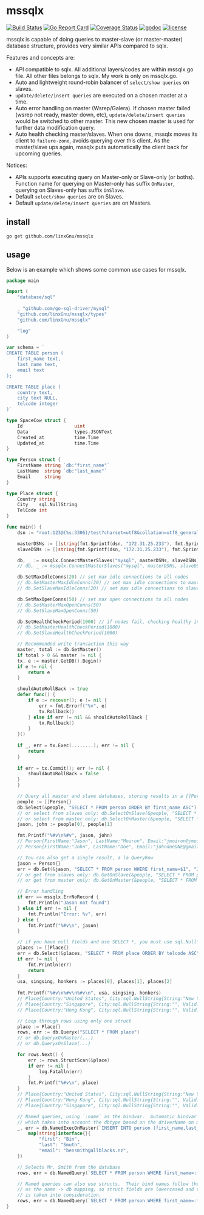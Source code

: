 # mssqlx

[![Build Status](https://travis-ci.org/linxGnu/mssqlx.svg?branch=master)](https://travis-ci.org/linxGnu/mssqlx)
[![Go Report Card](https://goreportcard.com/badge/github.com/linxGnu/mssqlx)](https://goreportcard.com/report/github.com/linxGnu/mssqlx)
[![Coverage Status](https://coveralls.io/repos/github/linxGnu/mssqlx/badge.svg?branch=master)](https://coveralls.io/github/linxGnu/mssqlx?branch=master)
[![godoc](https://img.shields.io/badge/docs-GoDoc-green.svg)](https://godoc.org/github.com/linxGnu/mssqlx)
[![license](http://img.shields.io/badge/license-MIT-red.svg?style=flat)](https://raw.githubusercontent.com/jmoiron/sqlx/master/LICENSE)

mssqlx is capable of doing queries to master-slave (or master-master) database structure, provides very similar APIs compared to sqlx.

Features and concepts are:

* API compatible to sqlx. All additional layers/codes are within mssqlx.go file. All other files belongs to sqlx. My work is only on mssqlx.go.
* Auto and lightweight round-robin balancer of `select/show queries` on slaves. 
* `update/delete/insert queries` are executed on a chosen master at a time.
* Auto error handling on master (Wsrep/Galera). If chosen master failed (wsrep not ready, master down, etc), `update/delete/insert queries` would be switched to other master. This new chosen master is used for further data modification query.
* Auto health checking master/slaves. When one downs, mssqlx moves its client to `failure-zone`, avoids querying over this client. As the master/slave ups again, mssqlx puts automatically the client back for upcoming queries.

Notices:
* APIs supports executing query on Master-only or Slave-only (or boths). Function name for querying on Master-only has suffix `OnMaster`, querying on Slaves-only has suffix `OnSlave`.
* Default `select/show queries` are on Slaves.
* Default `update/delete/insert queries` are on Masters.

## install

    go get github.com/linxGnu/mssqlx

## usage

Below is an example which shows some common use cases for mssqlx.


```go
package main

import (
    "database/sql"
	
    _ "github.com/go-sql-driver/mysql"
    "github.com/linxGnu/mssqlx/types"
    "github.com/linxGnu/mssqlx"

    "log"
)

var schema = `
CREATE TABLE person (
    first_name text,
    last_name text,
    email text
);

CREATE TABLE place (
    country text,
    city text NULL,
    telcode integer
)`

type SpaceCow struct {
	Id                   uint
	Data                 types.JSONText
	Created_at           time.Time
	Updated_at           time.Time
}

type Person struct {
    FirstName string `db:"first_name"`
    LastName  string `db:"last_name"`
    Email     string
}

type Place struct {
    Country string
    City    sql.NullString
    TelCode int
}

func main() {
    dsn := "root:123@(%s:3306)/test?charset=utf8&collation=utf8_general_ci&parseTime=true"

    masterDSNs := []string{fmt.Sprintf(dsn, "172.31.25.233"), fmt.Sprintf(dsn, "172.31.25.234"), fmt.Sprintf(dsn, "172.31.25.235")}
    slaveDSNs := []string{fmt.Sprintf(dsn, "172.31.25.233"), fmt.Sprintf(dsn, "172.31.25.234"), fmt.Sprintf(dsn, "172.31.25.235")}

    db, _ := mssqlx.ConnectMasterSlaves("mysql", masterDSNs, slaveDSNs)
    // db, _ := mssqlx.ConnectMasterSlaves("mysql", masterDSNs, slaveDSNs, true) -- indicates Galera/Wsrep Replication

    db.SetMaxIdleConns(20) // set max idle connections to all nodes
    // db.SetMasterMaxIdleConns(20) // set max idle connections to master nodes
    // db.SetSlaveMaxIdleConns(20) // set max idle connections to slave nodes

    db.SetMaxOpenConns(50) // set max open connections to all nodes
    // db.SetMasterMaxOpenConns(50) 
    // db.SetSlaveMaxOpenConns(50)

    db.SetHealthCheckPeriod(1000) // if nodes fail, checking healthy in a period (in milliseconds) for auto reconnect. Default is 500.
    // db.SetMasterHealthCheckPeriod(1000)
    // db.SetSlaveHealthCheckPeriod(1000)

    // Recommended write transaction this way
    master, total := db.GetMaster()
    if total > 0 && master != nil {
	tx, e := master.GetDB().Begin()
	if e != nil {
		return e
	}

	shouldAutoRollBack := true
	defer func() {
		if e := recover(); e != nil {
			err = fmt.Errorf("%v", e)
			tx.Rollback()
		} else if err != nil && shouldAutoRollBack {
			tx.Rollback()
		}
	}()
			
	if _, err = tx.Exec(........); err != nil {
		return
	}
			
	if err = tx.Commit(); err != nil {
		shouldAutoRollBack = false
	}
    }

    // Query all master and slave databases, storing results in a []Person (wrapped in []interface{})
    people := []Person{}
    db.Select(&people, "SELECT * FROM person ORDER BY first_name ASC")
    // or select from slaves only: db.SelectOnSlave(&people, "SELECT * FROM person ORDER BY first_name ASC")
    // or select from master only: db.SelectOnMaster(&people, "SELECT * FROM person ORDER BY first_name ASC")
    jason, john := people[0], people[1]

    fmt.Printf("%#v\n%#v", jason, john)
    // Person{FirstName:"Jason", LastName:"Moiron", Email:"jmoiron@jmoiron.net"}
    // Person{FirstName:"John", LastName:"Doe", Email:"johndoeDNE@gmail.net"}

    // You can also get a single result, a la QueryRow
    jason = Person{}
    err = db.Get(&jason, "SELECT * FROM person WHERE first_name=$1", "Jason")
    // or get from slaves only: db.GetOnSlave(&people, "SELECT * FROM person ORDER BY first_name ASC")
    // or get from master only: db.GetOnMaster(&people, "SELECT * FROM person ORDER BY first_name ASC")

    // Error handling
    if err == mssqlx.ErrNoRecord {
        fmt.Println("Jason not found")
    } else if err != nil {
        fmt.Println("Error: %v", err)
    } else {
        fmt.Printf("%#v\n", jason)
    }

    // if you have null fields and use SELECT *, you must use sql.Null* in your struct
    places := []Place{}
    err = db.Select(&places, "SELECT * FROM place ORDER BY telcode ASC")
    if err != nil {
        fmt.Println(err)
        return
    }
    usa, singsing, honkers := places[0], places[1], places[2]
    
    fmt.Printf("%#v\n%#v\n%#v\n", usa, singsing, honkers)
    // Place{Country:"United States", City:sql.NullString{String:"New York", Valid:true}, TelCode:1}
    // Place{Country:"Singapore", City:sql.NullString{String:"", Valid:false}, TelCode:65}
    // Place{Country:"Hong Kong", City:sql.NullString{String:"", Valid:false}, TelCode:852}

    // Loop through rows using only one struct
    place := Place{}
    rows, err := db.Queryx("SELECT * FROM place") 
    // or db.QueryxOnMaster(...)
    // or db.QueryxOnSlave(...)

    for rows.Next() {
        err := rows.StructScan(&place)
        if err != nil {
            log.Fatalln(err)
        } 
        fmt.Printf("%#v\n", place)
    }
    // Place{Country:"United States", City:sql.NullString{String:"New York", Valid:true}, TelCode:1}
    // Place{Country:"Hong Kong", City:sql.NullString{String:"", Valid:false}, TelCode:852}
    // Place{Country:"Singapore", City:sql.NullString{String:"", Valid:false}, TelCode:65}

    // Named queries, using `:name` as the bindvar.  Automatic bindvar support
    // which takes into account the dbtype based on the driverName on mssqlx.Connect
    _, err = db.NamedExecOnMaster(`INSERT INTO person (first_name,last_name,email) VALUES (:first,:last,:email)`, 
        map[string]interface{}{
            "first": "Bin",
            "last": "Smuth",
            "email": "bensmith@allblacks.nz",
    })

    // Selects Mr. Smith from the database
    rows, err = db.NamedQuery(`SELECT * FROM person WHERE first_name=:fn`, map[string]interface{}{"fn": "Bin"})

    // Named queries can also use structs.  Their bind names follow the same rules
    // as the name -> db mapping, so struct fields are lowercased and the `db` tag
    // is taken into consideration.
    rows, err = db.NamedQuery(`SELECT * FROM person WHERE first_name=:first_name`, jason)
}
```
